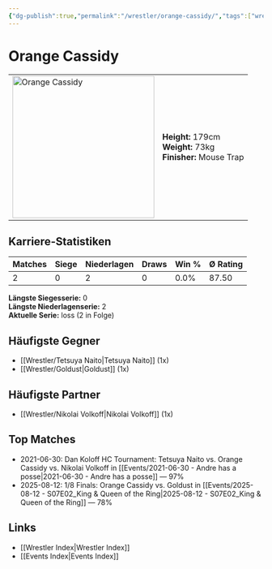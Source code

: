 ```yaml
---
{"dg-publish":true,"permalink":"/wrestler/orange-cassidy/","tags":["wrestler"],"noteIcon":"","created":"2025-08-11T09:33:20.408+02:00"}
---
```



# Orange Cassidy

<table>
<tr>
<td><img src="Orange Cassidy.png" width="280" alt="Orange Cassidy"></td>
<td>
<b>Height:</b> 179cm<br>
<b>Weight:</b> 73kg<br>
<b>Finisher:</b> Mouse Trap<br>
</td>
</tr>
</table>

## Karriere-Statistiken

| Matches | Siege | Niederlagen | Draws | Win % | Ø Rating |
|---------|-------|-------------|-------|-------|-----------|
| 2 | 0 | 2 | 0 | 0.0% | 87.50 |

**Längste Siegesserie:** 0<br>**Längste Niederlagenserie:** 2<br>**Aktuelle Serie:** loss (2 in Folge)


## Häufigste Gegner
- [[Wrestler/Tetsuya Naito\|Tetsuya Naito]] (1x)
- [[Wrestler/Goldust\|Goldust]] (1x)

## Häufigste Partner
- [[Wrestler/Nikolai Volkoff\|Nikolai Volkoff]] (1x)

## Top Matches
- 2021-06-30: Dan Koloff HC Tournament: Tetsuya Naito vs. Orange Cassidy vs. Nikolai Volkoff in [[Events/2021-06-30 - Andre has a posse\|2021-06-30 - Andre has a posse]] — 97%
- 2025-08-12: 1/8 Finals: Orange Cassidy vs. Goldust in [[Events/2025-08-12 - S07E02_King & Queen of the Ring\|2025-08-12 - S07E02_King & Queen of the Ring]] — 78%

## Links
- [[Wrestler Index\|Wrestler Index]]
- [[Events Index\|Events Index]]
